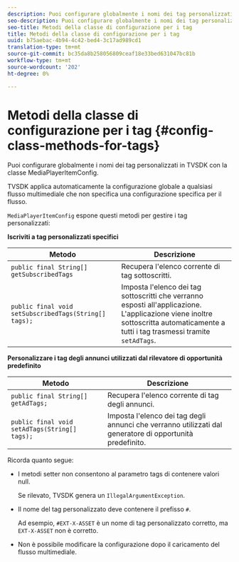 ```yaml
---
description: Puoi configurare globalmente i nomi dei tag personalizzati in TVSDK con la classe MediaPlayerItemConfig.
seo-description: Puoi configurare globalmente i nomi dei tag personalizzati in TVSDK con la classe MediaPlayerItemConfig.
seo-title: Metodi della classe di configurazione per i tag
title: Metodi della classe di configurazione per i tag
uuid: b75aebac-4b94-4c42-bed4-3c17ad989cd1
translation-type: tm+mt
source-git-commit: bc35da8b258056809ceaf18e33bed631047bc81b
workflow-type: tm+mt
source-wordcount: '202'
ht-degree: 0%

---
```



# Metodi della classe di configurazione per i tag {#config-class-methods-for-tags}

Puoi configurare globalmente i nomi dei tag personalizzati in TVSDK con la classe MediaPlayerItemConfig.

TVSDK applica automaticamente la configurazione globale a qualsiasi flusso multimediale che non specifica una configurazione specifica per il flusso.

`MediaPlayerItemConfig` espone questi metodi per gestire i tag personalizzati:

**Iscriviti a tag personalizzati specifici**

| <b>Metodo</b> | <b>Descrizione</b> |
|--- |--- |
| `public final String[] getSubscribedTags` | Recupera l&#39;elenco corrente di tag sottoscritti. |
| `public final void setSubscribedTags(String[] tags);` | Imposta l&#39;elenco dei tag sottoscritti che verranno esposti all&#39;applicazione.  L&#39;applicazione viene inoltre sottoscritta automaticamente a tutti i tag trasmessi tramite `setAdTags`. |

**Personalizzare i tag degli annunci utilizzati dal rilevatore di opportunità predefinito**

| <b>Metodo</b> | <b>Descrizione</b> |
|--- |--- |
| `public final String[] getAdTags;` | Recupera l&#39;elenco corrente di tag degli annunci. |
| `public final void setAdTags(String[] tags);` | Imposta l&#39;elenco dei tag degli annunci che verranno utilizzati dal generatore di opportunità predefinito. |

Ricorda quanto segue:

* I metodi setter non consentono al parametro tags di contenere valori null.

   Se rilevato, TVSDK genera un `IllegalArgumentException`.
* Il nome del tag personalizzato deve contenere il prefisso `#`.

   Ad esempio, `#EXT-X-ASSET` è un nome di tag personalizzato corretto, ma `EXT-X-ASSET` non è corretto.

* Non è possibile modificare la configurazione dopo il caricamento del flusso multimediale.